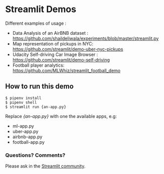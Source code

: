# Streamlit Demos

Different examples of usage : 

- Data Analysis of an AirBNB dataset : https://github.com/shaildeliwala/experiments/blob/master/streamlit.py
- Map representation of pickups in NYC: https://github.com/streamlit/demo-uber-nyc-pickups
- Udacity Self-driving Car Image Browser : https://github.com/streamlit/demo-self-driving
- Football player analytics: https://github.com/MLWhiz/streamlit_football_demo

## How to run this demo

```
$ pipenv install
$ pipenv shell
$ streamlit run {an-app.py}
```

Replace *{an-app.py}* with one the available apps, e.g:

- ml-app.py
- uber-app.py
- airbnb-app.py
- football-app.py

### Questions? Comments?

Please ask in the [Streamlit community](https://discuss.streamlit.io).


